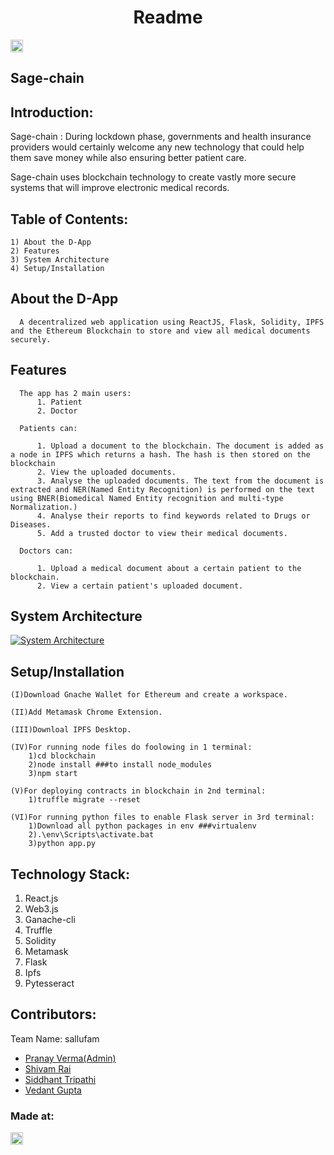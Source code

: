 <h1 align="center">Readme</h1>
<p align="center">
</p>

<a href="https://hack36.com"> <img src="http://bit.ly/BuiltAtHack36" height=20px> </a>

## Sage-chain

## Introduction:
  Sage-chain : During lockdown phase, governments and health insurance providers would certainly welcome any new technology that could help them save money while also ensuring better patient care.

  Sage-chain uses blockchain technology to create vastly more secure systems that will improve electronic medical records.
  
## Table of Contents:
    1) About the D-App
    2) Features
    3) System Architecture
    4) Setup/Installation

  ## About the D-App
      A decentralized web application using ReactJS, Flask, Solidity, IPFS and the Ethereum Blockchain to store and view all medical documents securely.

  ## Features
      The app has 2 main users:
          1. Patient
          2. Doctor

      Patients can:

          1. Upload a document to the blockchain. The document is added as a node in IPFS which returns a hash. The hash is then stored on the blockchain
          2. View the uploaded documents.
          3. Analyse the uploaded documents. The text from the document is extracted and NER(Named Entity Recognition) is performed on the text using BNER(Biomedical Named Entity recognition and multi-type Normalization.)
          4. Analyse their reports to find keywords related to Drugs or Diseases.
          5. Add a trusted doctor to view their medical documents.

      Doctors can:

          1. Upload a medical document about a certain patient to the blockchain.
          2. View a certain patient's uploaded document.

  ## System Architecture
  <a href="https://ibb.co/yWfcVZK"><img src="https://i.ibb.co/r47Rvzq/Sherwyn.png" alt="System Architecture" border="0"></a><br />

  ## Setup/Installation
  
    (I)Download Gnache Wallet for Ethereum and create a workspace.
    
    (II)Add Metamask Chrome Extension.
    
    (III)Downloal IPFS Desktop.
    
    (IV)For running node files do foolowing in 1 terminal:
        1)cd blockchain
        2)node install ###to install node_modules
        3)npm start 
    
    (V)For deploying contracts in blockchain in 2nd terminal:
        1)truffle migrate --reset
    
    (VI)For running python files to enable Flask server in 3rd terminal:
        1)Download all python packages in env ###virtualenv
        2).\env\Scripts\activate.bat
        3)python app.py

## Technology Stack:
  1) React.js
  2) Web3.js
  3) Ganache-cli
  4) Truffle
  5) Solidity
  6) Metamask
  7) Flask
  8) Ipfs
  9) Pytesseract
  

## Contributors:

Team Name: sallufam

* [Pranay Verma(Admin)](https://github.com/Pranay9628)
* [Shivam Rai](https://github.com/shivamrai45)
* [Siddhant Tripathi](https://github.com/tsiddhant)
* [Vedant Gupta](https://github.com/iamvedant)


### Made at:
<a href="https://hack36.com"> <img src="http://bit.ly/BuiltAtHack36" height=20px> </a>
